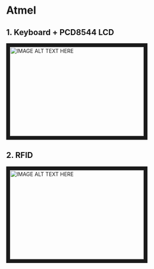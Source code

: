 # Atmel
## 1. Keyboard + PCD8544 LCD
<a href="http://www.youtube.com/watch?feature=player_embedded&v=y3Oo6LpOFrw
" target="_blank"><img src="http://img.youtube.com/vi/y3Oo6LpOFrw/0.jpg" 
alt="IMAGE ALT TEXT HERE" width="360" height="240" border="10" /></a>

## 2. RFID
<a href="http://www.youtube.com/watch?feature=player_embedded&v=1dTP1w9Uc6k
" target="_blank"><img src="http://img.youtube.com/vi/1dTP1w9Uc6k/0.jpg" 
alt="IMAGE ALT TEXT HERE" width="360" height="240" border="10" /></a>
